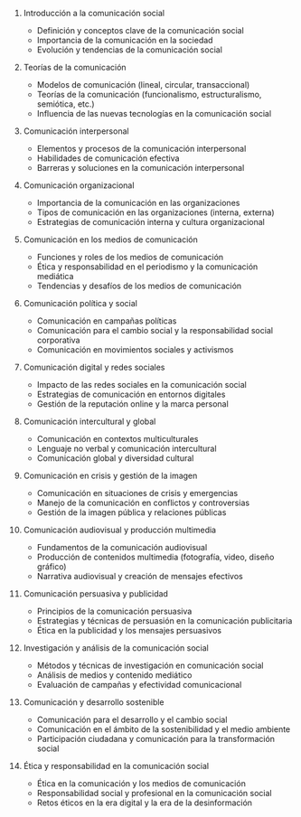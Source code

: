 1. Introducción a la comunicación social
   - Definición y conceptos clave de la comunicación social
   - Importancia de la comunicación en la sociedad
   - Evolución y tendencias de la comunicación social

2. Teorías de la comunicación
   - Modelos de comunicación (lineal, circular, transaccional)
   - Teorías de la comunicación (funcionalismo, estructuralismo, semiótica, etc.)
   - Influencia de las nuevas tecnologías en la comunicación social

3. Comunicación interpersonal
   - Elementos y procesos de la comunicación interpersonal
   - Habilidades de comunicación efectiva
   - Barreras y soluciones en la comunicación interpersonal

4. Comunicación organizacional
   - Importancia de la comunicación en las organizaciones
   - Tipos de comunicación en las organizaciones (interna, externa)
   - Estrategias de comunicación interna y cultura organizacional

5. Comunicación en los medios de comunicación
   - Funciones y roles de los medios de comunicación
   - Ética y responsabilidad en el periodismo y la comunicación mediática
   - Tendencias y desafíos de los medios de comunicación

6. Comunicación política y social
   - Comunicación en campañas políticas
   - Comunicación para el cambio social y la responsabilidad social corporativa
   - Comunicación en movimientos sociales y activismos

7. Comunicación digital y redes sociales
   - Impacto de las redes sociales en la comunicación social
   - Estrategias de comunicación en entornos digitales
   - Gestión de la reputación online y la marca personal

8. Comunicación intercultural y global
   - Comunicación en contextos multiculturales
   - Lenguaje no verbal y comunicación intercultural
   - Comunicación global y diversidad cultural

9. Comunicación en crisis y gestión de la imagen
   - Comunicación en situaciones de crisis y emergencias
   - Manejo de la comunicación en conflictos y controversias
   - Gestión de la imagen pública y relaciones públicas

10. Comunicación audiovisual y producción multimedia
    - Fundamentos de la comunicación audiovisual
    - Producción de contenidos multimedia (fotografía, video, diseño gráfico)
    - Narrativa audiovisual y creación de mensajes efectivos

11. Comunicación persuasiva y publicidad
    - Principios de la comunicación persuasiva
    - Estrategias y técnicas de persuasión en la comunicación publicitaria
    - Ética en la publicidad y los mensajes persuasivos

12. Investigación y análisis de la comunicación social
    - Métodos y técnicas de investigación en comunicación social
    - Análisis de medios y contenido mediático
    - Evaluación de campañas y efectividad comunicacional

13. Comunicación y desarrollo sostenible
    - Comunicación para el desarrollo y el cambio social
    - Comunicación en el ámbito de la sostenibilidad y el medio ambiente
    - Participación ciudadana y comunicación para la transformación social

14. Ética y responsabilidad en la comunicación social
    - Ética en la comunicación y los medios de comunicación
    - Responsabilidad social y profesional en la comunicación social
    - Retos éticos en la era digital y la era de la desinformación

